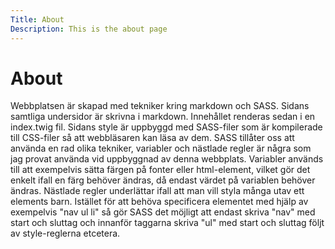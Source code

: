 ```yaml
---
Title: About
Description: This is the about page
---
```


About
=================

Webbplatsen är skapad med tekniker kring markdown och SASS. Sidans samtliga undersidor är skrivna i markdown. Innehållet renderas sedan i en index.twig fil. Sidans style är uppbyggd med SASS-filer som är kompilerade till CSS-filer så att webbläsaren kan läsa av dem. SASS tillåter oss att använda en rad olika tekniker, variabler och nästlade regler är några som jag provat använda vid uppbyggnad av denna webbplats. Variabler används till att exempelvis sätta färgen på fonter eller html-element, vilket gör det enkelt ifall en färg behöver ändras, då endast värdet på variablen behöver ändras. Nästlade regler underlättar ifall att man vill styla många utav ett elements barn. Istället för att behöva specificera elementet med hjälp av exempelvis "nav ul li" så gör SASS det möjligt att endast skriva "nav" med start och sluttag och innanför taggarna skriva "ul" med start och sluttag följt av style-reglerna etcetera.   